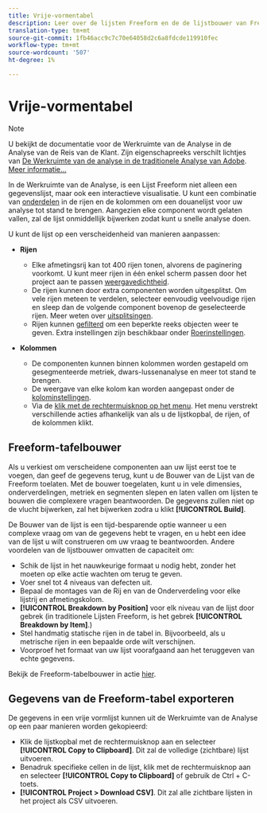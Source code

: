 ```yaml
---
title: Vrije-vormentabel
description: Leer over de lijsten Freeform en de de lijstbouwer van Freeform
translation-type: tm+mt
source-git-commit: 1fb46acc9c7c70e64058d2c6a8fdcde119910fec
workflow-type: tm+mt
source-wordcount: '507'
ht-degree: 1%

---
```



# Vrije-vormentabel

>[!NOTE]
>
>U bekijkt de documentatie voor de Werkruimte van de Analyse in de Analyse van de Reis van de Klant. Zijn eigenschapreeks verschilt lichtjes van [De Werkruimte van de analyse in de traditionele Analyse van Adobe](https://docs.adobe.com/content/help/en/analytics/analyze/analysis-workspace/home.html). [Meer informatie...](/help/getting-started/cja-aa.md)

In de Werkruimte van de Analyse, is een Lijst Freeform niet alleen een gegevenslijst, maar ook een interactieve visualisatie. U kunt een combinatie van [onderdelen](/help/components/overview.md) in de rijen en de kolommen om een douanelijst voor uw analyse tot stand te brengen. Aangezien elke component wordt gelaten vallen, zal de lijst onmiddellijk bijwerken zodat kunt u snelle analyse doen.

U kunt de lijst op een verscheidenheid van manieren aanpassen:

* **Rijen**
   * Elke afmetingsrij kan tot 400 rijen tonen, alvorens de paginering voorkomt. U kunt meer rijen in één enkel scherm passen door het project aan te passen [weergavedichtheid](/help/analysis-workspace/build-workspace-project/view-density.md).
   * De rijen kunnen door extra componenten worden uitgesplitst. Om vele rijen meteen te verdelen, selecteer eenvoudig veelvoudige rijen en sleep dan de volgende component bovenop de geselecteerde rijen. Meer weten over [uitsplitsingen](/help/components/dimensions/t-breakdown-fa.md).
   * Rijen kunnen [gefilterd](/help/analysis-workspace/build-workspace-project/pagination-filtering-sorting.md) om een beperkte reeks objecten weer te geven. Extra instellingen zijn beschikbaar onder [Roerinstellingen](/help/analysis-workspace/build-workspace-project/column-row-settings/table-settings.md).

* **Kolommen**
   * De componenten kunnen binnen kolommen worden gestapeld om gesegmenteerde metriek, dwars-lussenanalyse en meer tot stand te brengen.
   * De weergave van elke kolom kan worden aangepast onder de [kolominstellingen](/help/analysis-workspace/build-workspace-project/column-row-settings/column-settings.md).
   * Via de [klik met de rechtermuisknop op het menu](https://docs.adobe.com/content/help/en/analytics-learn/tutorials/analysis-workspace/building-freeform-tables/using-the-right-click-menu.html). Het menu verstrekt verschillende acties afhankelijk van als u de lijstkopbal, de rijen, of de kolommen klikt.

## Freeform-tafelbouwer

Als u verkiest om verscheidene componenten aan uw lijst eerst toe te voegen, dan geef de gegevens terug, kunt u de Bouwer van de Lijst van de Freeform toelaten. Met de bouwer toegelaten, kunt u in vele dimensies, onderverdelingen, metriek en segmenten slepen en laten vallen om lijsten te bouwen die complexere vragen beantwoorden. De gegevens zullen niet op de vlucht bijwerken, zal het bijwerken zodra u klikt **[!UICONTROL Build]**.

De Bouwer van de lijst is een tijd-besparende optie wanneer u een complexe vraag om van de gegevens hebt te vragen, en u hebt een idee van de lijst u wilt construeren om uw vraag te beantwoorden. Andere voordelen van de lijstbouwer omvatten de capaciteit om:

* Schik de lijst in het nauwkeurige formaat u nodig hebt, zonder het moeten op elke actie wachten om terug te geven.
* Voer snel tot 4 niveaus van defecten uit.
* Bepaal de montages van de Rij en van de Onderverdeling voor elke lijstrij en afmetingskolom.
* **[!UICONTROL Breakdown by Position]** voor elk niveau van de lijst door gebrek (in traditionele Lijsten Freeform, is het gebrek **[!UICONTROL Breakdown by Item]**.)
* Stel handmatig statische rijen in de tabel in. Bijvoorbeeld, als u metrische rijen in een bepaalde orde wilt verschijnen.
* Voorproef het formaat van uw lijst voorafgaand aan het teruggeven van echte gegevens.

Bekijk de Freeform-tabelbouwer in actie [hier](https://youtu.be/GUMWiJAmMGI).

## Gegevens van de Freeform-tabel exporteren

De gegevens in een vrije vormlijst kunnen uit de Werkruimte van de Analyse op een paar manieren worden gekopieerd:

* Klik de lijstkopbal met de rechtermuisknop aan en selecteer **[!UICONTROL Copy to Clipboard]**. Dit zal de volledige (zichtbare) lijst uitvoeren.
* Benadruk specifieke cellen in de lijst, klik met de rechtermuisknop aan en selecteer **[!UICONTROL Copy to Clipboard]** of gebruik de Ctrl + C-toets.
* **[!UICONTROL Project > Download CSV]**. Dit zal alle zichtbare lijsten in het project als CSV uitvoeren.
